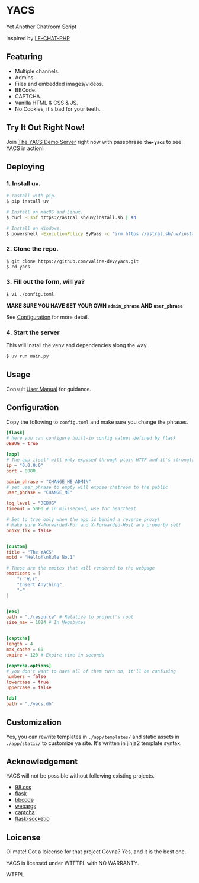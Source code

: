 # YACS
Yet Another Chatroom Script

Inspired by [LE-CHAT-PHP](https://github.com/DanWin/le-chat-php)


## Featuring

- Multiple channels.
- Admins.
- Files and embedded images/videos.
- BBCode.
- CAPTCHA.
- Vanilla HTML & CSS & JS.
- No Cookies, it's bad for your teeth.

## Try It Out Right Now!

Join [The YACS Demo Server](https://chat.valine0x.icu) right now with passphrase **`the-yacs`** to see YACS in action!

## Deploying

### 1. Install uv.

```bash
# Install with pip.
$ pip install uv

# Install on macOS and Linux.
$ curl -LsSf https://astral.sh/uv/install.sh | sh

# Install on Windows.
$ powershell -ExecutionPolicy ByPass -c "irm https://astral.sh/uv/install.ps1 | iex"
```

### 2. Clone the repo.
```bash
$ git clone https://github.com/valine-dev/yacs.git
$ cd yacs
```

### 3. Fill out the form, will ya?
```bash
$ vi ./config.toml
```
**MAKE SURE YOU HAVE SET YOUR OWN `admin_phrase` AND `user_phrase`**

See <a href="## Configuration">Configuration</a> for more detail.

### 4. Start the server

This will install the venv and dependencies along the way.

```bash
$ uv run main.py
```

## Usage

Consult <a href="docs/manual.md">User Manual</a> for guidance.

## Configuration

Copy the following to `config.toml` and make sure you change the phrases.

```toml
[flask]
# here you can configure built-in config values defined by flask
DEBUG = true

[app]
# The app itself will only exposed through plain HTTP and it's strongly discorage to do so directly to public web. Use a reverse proxy to encrypt public connection over HTTP.
ip = "0.0.0.0"
port = 8080

admin_phrase = "CHANGE_ME_ADMIN"
# set user_phrase to empty will expose chatroom to the public
user_phrase = "CHANGE_ME"

log_level = "DEBUG"
timeout = 5000 # in milisecond, use for heartbeat

# Set to true only when the app is behind a reverse proxy!
# Make sure X-Forwarded-For and X-Forwarded-Host are properly set!
proxy_fix = false


[custom]
title = "The YACS"
motd = "Hello!\nRule No.1"

# These are the emotes that will rendered to the webpage 
emoticons = [
    "( ﾟ∀。)",
    "Insert Anything",
    "⭐"
]


[res]
path = "./resource" # Relative to project's root
size_max = 1024 # In Megabytes


[captcha]
length = 4
max_cache = 60
expire = 120 # Expire time in seconds

[captcha.options]
# you don't want to have all of them turn on, it'll be confusing
numbers = false
lowercase = true
uppercase = false

[db]
path = "./yacs.db"
```


## Customization

Yes, you can rewrite templates in `./app/templates/` and static assets in `./app/static/` to customize ya site. It's written in jinja2 template syntax.

## Acknowledgement
YACS will not be possible without following existing projects.

- [98.css](https://github.com/jdan/98.css)
- [flask](https://github.com/pallets/flask/)
- [bbcode](https://github.com/dcwatson/bbcode)
- [webargs](https://github.com/marshmallow-code/webargs)
- [captcha](https://github.com/lepture/captcha)
- [flask-socketio](https://github.com/miguelgrinberg/flask-socketio)


## Loicense
Oi mate! Got a loicense for that project Govna? Yes, and it is the best one.

YACS is licensed under WTFTPL with NO WARRANTY.

<a href="http://www.wtfpl.net/"><img
       src="http://www.wtfpl.net/wp-content/uploads/2012/12/wtfpl-badge-4.png"
       width="80" height="15" alt="WTFPL" /></a>
